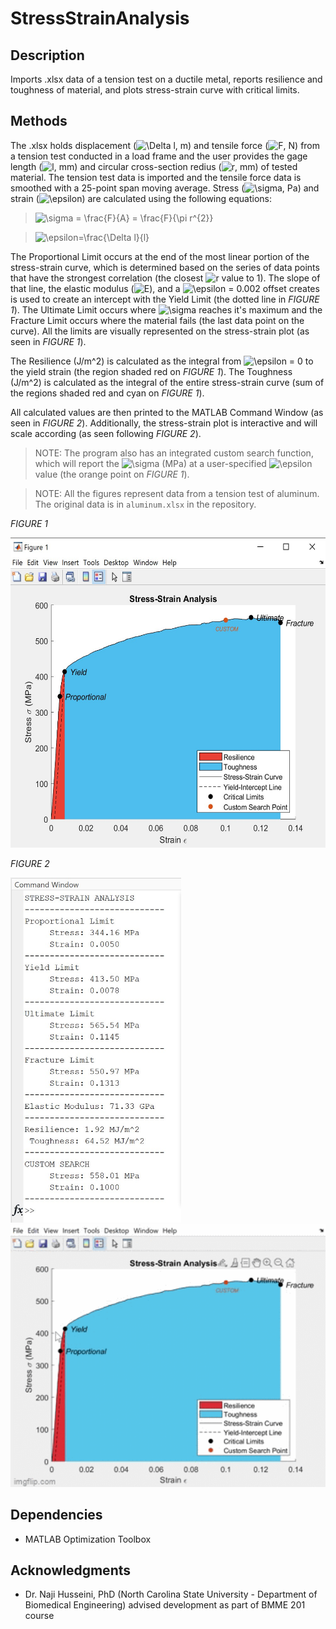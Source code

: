 # StressStrainAnalysis

## Description
Imports .xlsx data of a tension test on a ductile metal, reports resilience and toughness of material, and plots stress-strain curve with critical limits.

## Methods
The .xlsx holds displacement (<img src="https://latex.codecogs.com/svg.image?\Delta&space;l&space;" title="\Delta l " />, m) and tensile force (<img src="https://latex.codecogs.com/svg.image?F" title="F" />, N) from a tension test conducted in a load frame and the user provides the gage length (<img src="https://latex.codecogs.com/svg.image?l" title="l" />, mm) and circular cross-section redius (<img src="https://latex.codecogs.com/svg.image?r" title="r" />, mm) of tested material. The tension test data is imported and the tensile force data is smoothed with a 25-point span moving average. Stress (<img src="https://latex.codecogs.com/svg.image?\sigma&space;" title="\sigma " />, Pa) and strain (<img src="https://latex.codecogs.com/svg.image?\epsilon&space;" title="\epsilon " />) are calculated using the following equations:

> <img src="https://latex.codecogs.com/svg.image?\sigma&space;=&space;\frac{F}{A}&space;=&space;\frac{F}{\pi&space;r^{2}}" title="\sigma = \frac{F}{A} = \frac{F}{\pi r^{2}}" />

> <img src="https://latex.codecogs.com/svg.image?\epsilon=\frac{\Delta&space;l}{l}" title="\epsilon=\frac{\Delta l}{l}" />

The Proportional Limit occurs at the end of the most linear portion of the stress-strain curve, which is determined based on the series of data points that have the strongest correlation (the closest <img src="https://latex.codecogs.com/svg.image?r" title="r" /> value to 1). The slope of that line, the elastic modulus (<img src="https://latex.codecogs.com/svg.image?E" title="E" />), and a <img src="https://latex.codecogs.com/svg.image?\epsilon&space;" title="\epsilon " /> = 0.002 offset creates is used to create an intercept with the Yield Limit (the dotted line in *FIGURE 1*). The Ultimate Limit occurs where <img src="https://latex.codecogs.com/svg.image?\sigma&space;" title="\sigma " /> reaches it's maximum and the Fracture Limit occurs where the material fails (the last data point on the curve). All the limits are visually represented on the stress-strain plot (as seen in *FIGURE 1*).

The Resilience (J/m^2) is calculated as the integral from <img src="https://latex.codecogs.com/svg.image?\epsilon&space;" title="\epsilon " /> = 0 to the yield strain (the region shaded red on *FIGURE 1*). The Toughness (J/m^2) is calculated as the integral of the entire stress-strain curve (sum of the regions shaded red and cyan on *FIGURE 1*).

All calculated values are then printed to the MATLAB Command Window (as seen in *FIGURE 2*). Additionally, the stress-strain plot is interactive and will scale according (as seen following *FIGURE 2*).

> NOTE: The program also has an integrated custom search function, which will report the <img src="https://latex.codecogs.com/svg.image?\sigma&space;" title="\sigma " /> (MPa) at a user-specified <img src="https://latex.codecogs.com/svg.image?\epsilon&space;" title="\epsilon " /> value (the orange point on *FIGURE 1*).

> NOTE: All the figures represent data from a tension test of aluminum. The original data is in `aluminum.xlsx` in the repository.

*FIGURE 1*

<img src="https://github.com/arzafiruddin/StressStrainAnalysis/blob/7898f030e5eabce36953d565ac7babe2031e425b/readme_assets/stressstrainplot.jpg" width="559" height="496">

*FIGURE 2*

<img src="https://github.com/arzafiruddin/StressStrainAnalysis/blob/7898f030e5eabce36953d565ac7babe2031e425b/readme_assets/stressstrainanalysis.jpg" width="273" height="552"> &nbsp;&nbsp;&nbsp; <img src="https://github.com/arzafiruddin/StressStrainAnalysis/blob/2c4ca101e118358eef7e2e8c5f4fb46fd07636f1/readme_assets/stressstrainzoomgif.gif" width="504" height="420"> 

## Dependencies
- MATLAB Optimization Toolbox

## Acknowledgments
- Dr. Naji Husseini, PhD (North Carolina State University - Department of Biomedical Engineering) advised development as part of BMME 201 course

